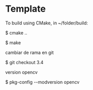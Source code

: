 # Template

To build using CMake, in ~/folder/build:

$ cmake ..

$ make


cambiar de rama en git 

$ git checkout 3.4 


version opencv

$ pkg-config --modversion opencv



